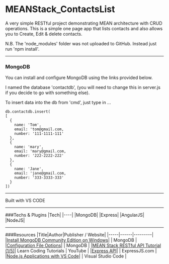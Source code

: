 # MEANStack_ContactsList
A very simple RESTful project demonstrating MEAN architecture with CRUD operations.
This is a simple one page app that lists contacts and also allows you to Create, Edit & delete contacts.

N.B. The 'node_modules' folder was not uploaded to GitHub. Instead just run 'npm install'.


---

### MongoDB

You can install and configure MongoDB using the links provided below.

I named the database 'contactdb', (you will need to change this in server.js if you decide to go with something else).

To insert data into the db from 'cmd', just type in ...

    db.contactdb.insert(
    [
      {
        name: 'Tom',
        email: 'tom@gmail.com,
        number: '111-1111-111'
      },
      {
        name: 'mary',
        email: 'mary@gmail.com,
        number: '222-2222-222'    
      },
      {
        name: 'Jane',
        email: 'jane@gmail.com,
        number: '333-3333-333'    
      }
    ])

---

Built with VS CODE

---

###Techs & Plugins
|Tech|
|----|
|MongoDB|
|Express|
|AngularJS|
|NodeJS|

---

###Resources
|Title|Author|Publisher / Website|
|-----|------|---------|
|[Install MongoDB Community Edition on Windows](https://docs.mongodb.com/manual/tutorial/install-mongodb-on-windows/)| | MongoDB |
|[Configuration File Options](https://docs.mongodb.com/manual/reference/configuration-options/)| | MongoDB |
|[MEAN Stack RESTful API Tutorial (1/5)](https://www.youtube.com/watch?v=kHV7gOHvNdk)| Learn Coding Tutorials | YouTube |
|[Express API](http://expressjs.com/en/api.html)| | ExpressJS.com |
|[Node.js Applications with VS Code](https://code.visualstudio.com/docs/runtimes/nodejs)| | Visual Studio Code |
